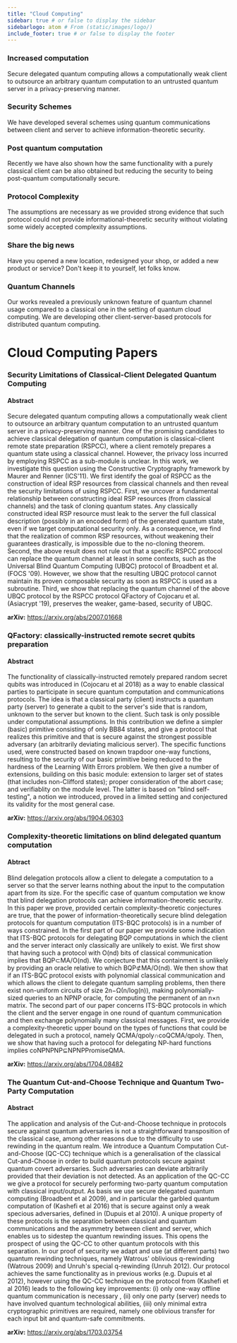 ```yaml
---
title: "Cloud Computing"
sidebar: true # or false to display the sidebar
sidebarlogo: atom # From (static/images/logo/)
include_footer: true # or false to display the footer
---
```


### Increased computation

Secure delegated quantum computing allows a computationally weak client to outsource an arbitrary quantum computation to an untrusted quantum server in a privacy-preserving manner. 

### Security Schemes

We have developed several schemes using quantum communications between client and server to achieve information-theoretic security. 

### Post quantum computation

Recently we have also shown how the same functionality with a purely classical client can be also obtained but reducing the security to being post-quantum computationally secure. 

### Protocol Complexity

The assumptions are necessary as we provided strong evidence that such protocol could not provide informational-theoretic security without violating some widely accepted complexity assumptions. 

### Share the big news

Have you opened a new location, redesigned your shop, or added a new product or service? Don't keep it to yourself, let folks know.


### Quantum Channels

Our works revealed a previously unknown feature of quantum channel usage compared to a classical one in the setting of quantum cloud computing. We are developing other client-server-based protocols for distributed quantum computing.


# Cloud Computing Papers

### Security Limitations of Classical-Client Delegated Quantum Computing

#### Abstract

Secure delegated quantum computing allows a computationally weak client to outsource an arbitrary quantum computation to an untrusted quantum server in a privacy-preserving manner. One of the promising candidates to achieve classical delegation of quantum computation is classical-client remote state preparation (RSPCC), where a client remotely prepares a quantum state using a classical channel. However, the privacy loss incurred by employing RSPCC as a sub-module is unclear.
In this work, we investigate this question using the Constructive Cryptography framework by Maurer and Renner (ICS'11). We first identify the goal of RSPCC as the construction of ideal RSP resources from classical channels and then reveal the security limitations of using RSPCC. First, we uncover a fundamental relationship between constructing ideal RSP resources (from classical channels) and the task of cloning quantum states. Any classically constructed ideal RSP resource must leak to the server the full classical description (possibly in an encoded form) of the generated quantum state, even if we target computational security only. As a consequence, we find that the realization of common RSP resources, without weakening their guarantees drastically, is impossible due to the no-cloning theorem. Second, the above result does not rule out that a specific RSPCC protocol can replace the quantum channel at least in some contexts, such as the Universal Blind Quantum Computing (UBQC) protocol of Broadbent et al. (FOCS '09). However, we show that the resulting UBQC protocol cannot maintain its proven composable security as soon as RSPCC is used as a subroutine. Third, we show that replacing the quantum channel of the above UBQC protocol by the RSPCC protocol QFactory of Cojocaru et al. (Asiacrypt '19), preserves the weaker, game-based, security of UBQC.


**arXiv:** https://arxiv.org/abs/2007.01668


### QFactory: classically-instructed remote secret qubits preparation

#### Abstract

The functionality of classically-instructed remotely prepared random secret qubits was introduced in (Cojocaru et al 2018) as a way to enable classical parties to participate in secure quantum computation and communications protocols. The idea is that a classical party (client) instructs a quantum party (server) to generate a qubit to the server's side that is random, unknown to the server but known to the client. Such task is only possible under computational assumptions. In this contribution we define a simpler (basic) primitive consisting of only BB84 states, and give a protocol that realizes this primitive and that is secure against the strongest possible adversary (an arbitrarily deviating malicious server). The specific functions used, were constructed based on known trapdoor one-way functions, resulting to the security of our basic primitive being reduced to the hardness of the Learning With Errors problem. We then give a number of extensions, building on this basic module: extension to larger set of states (that includes non-Clifford states); proper consideration of the abort case; and verifiablity on the module level. The latter is based on "blind self-testing", a notion we introduced, proved in a limited setting and conjectured its validity for the most general case.

**arXiv:** https://arxiv.org/abs/1904.06303

### Complexity-theoretic limitations on blind delegated quantum computation

#### Abtract

Blind delegation protocols allow a client to delegate a computation to a server so that the server learns nothing about the input to the computation apart from its size. For the specific case of quantum computation we know that blind delegation protocols can achieve information-theoretic security. In this paper we prove, provided certain complexity-theoretic conjectures are true, that the power of information-theoretically secure blind delegation protocols for quantum computation (ITS-BQC protocols) is in a number of ways constrained. In the first part of our paper we provide some indication that ITS-BQC protocols for delegating BQP computations in which the client and the server interact only classically are unlikely to exist. We first show that having such a protocol with O(nd) bits of classical communication implies that BQP⊂MA/O(nd). We conjecture that this containment is unlikely by providing an oracle relative to which BQP⊄MA/O(nd). We then show that if an ITS-BQC protocol exists with polynomial classical communication and which allows the client to delegate quantum sampling problems, then there exist non-uniform circuits of size 2n−Ω(n/log(n)), making polynomially-sized queries to an NPNP oracle, for computing the permanent of an n×n matrix. The second part of our paper concerns ITS-BQC protocols in which the client and the server engage in one round of quantum communication and then exchange polynomially many classical messages. First, we provide a complexity-theoretic upper bound on the types of functions that could be delegated in such a protocol, namely QCMA/qpoly∩coQCMA/qpoly. Then, we show that having such a protocol for delegating NP-hard functions implies coNPNPNP⊆NPNPPromiseQMA.

**arXiv:** https://arxiv.org/abs/1704.08482

### The Quantum Cut-and-Choose Technique and Quantum Two-Party Computation

#### Abstract

The application and analysis of the Cut-and-Choose technique in protocols secure against quantum adversaries is not a straightforward transposition of the classical case, among other reasons due to the difficulty to use rewinding in the quantum realm. We introduce a Quantum Computation Cut-and-Choose (QC-CC) technique which is a generalisation of the classical Cut-and-Choose in order to build quantum protocols secure against quantum covert adversaries. Such adversaries can deviate arbitrarily provided that their deviation is not detected. As an application of the QC-CC we give a protocol for securely performing two-party quantum computation with classical input/output. As basis we use secure delegated quantum computing (Broadbent et al 2009), and in particular the garbled quantum computation of (Kashefi et al 2016) that is secure against only a weak specious adversaries, defined in (Dupuis et al 2010). A unique property of these protocols is the separation between classical and quantum communications and the asymmetry between client and server, which enables us to sidestep the quantum rewinding issues. This opens the prospect of using the QC-CC to other quantum protocols with this separation. In our proof of security we adapt and use (at different parts) two quantum rewinding techniques, namely Watrous' oblivious q-rewinding (Watrous 2009) and Unruh's special q-rewinding (Unruh 2012). Our protocol achieves the same functionality as in previous works (e.g. Dupuis et al 2012), however using the QC-CC technique on the protocol from (Kashefi et al 2016) leads to the following key improvements: (i) only one-way offline quantum communication is necessary , (ii) only one party (server) needs to have involved quantum technological abilities, (iii) only minimal extra cryptographic primitives are required, namely one oblivious transfer for each input bit and quantum-safe commitments.

**arXiv:** https://arxiv.org/abs/1703.03754
